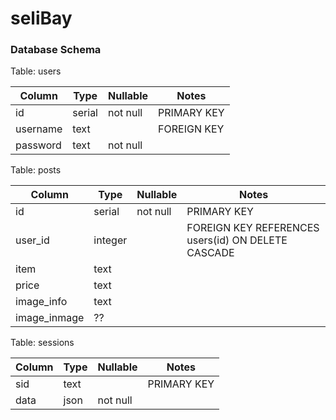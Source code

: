 # seliBay



### Database Schema

Table: users

| Column        | Type          | Nullable | Notes    |
| ------------- | ------------- | -------- | -------- |
| id      | serial          | not null | PRIMARY KEY    |
| username           | text         |   | FOREIGN KEY     |
| password       | text          | not null |     |


Table: posts

| Column        | Type          | Nullable | Notes    |
| ------------- | ------------- | -------- | -------- |
| id      | serial          | not null | PRIMARY KEY    |
| user_id           | integer         |   | FOREIGN KEY  REFERENCES users(id) ON DELETE CASCADE  |
| item       | text          |  |     |
| price        | text          |  |     |
| image_info        | text          |  |     |
| image_inmage        | ??          |  |     |


Table: sessions

| Column        | Type          | Nullable | Notes    |
| ------------- | ------------- | -------- | -------- |
| sid      | text          |  | PRIMARY KEY    |
| data           | json         |  not null |      |
